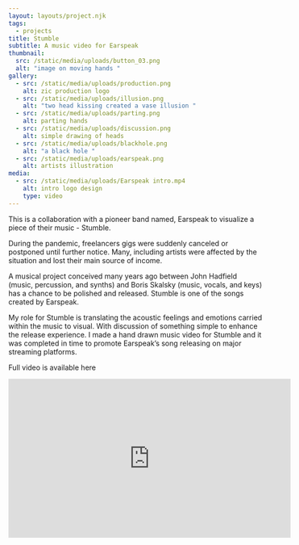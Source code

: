 ```yaml
---
layout: layouts/project.njk
tags:
  - projects
title: Stumble
subtitle: A music video for Earspeak
thumbnail:
  src: /static/media/uploads/button_03.png
  alt: "image on moving hands "
gallery:
  - src: /static/media/uploads/production.png
    alt: zic production logo
  - src: /static/media/uploads/illusion.png
    alt: "two head kissing created a vase illusion "
  - src: /static/media/uploads/parting.png
    alt: parting hands
  - src: /static/media/uploads/discussion.png
    alt: simple drawing of heads
  - src: /static/media/uploads/blackhole.png
    alt: "a black hole "
  - src: /static/media/uploads/earspeak.png
    alt: artists illustration
media:
  - src: /static/media/uploads/Earspeak intro.mp4
    alt: intro logo design
    type: video
---
```

This is a collaboration with a pioneer band named, Earspeak to visualize a piece of their music - Stumble.

During the pandemic, freelancers gigs were suddenly canceled or postponed until further notice. Many, including artists were affected by the situation and lost their main source of income.

A musical project conceived many years ago between John Hadfield (music, percussion, and synths) and Boris Skalsky (music, vocals, and keys) has a chance to be polished and released. Stumble is one of the songs created by Earspeak.

My role for Stumble is translating the acoustic feelings and emotions carried within the music to visual. With discussion of something simple to enhance the release experience. I made a hand drawn music video for Stumble and it was completed in time to promote Earspeak’s song releasing on major streaming platforms.



Full video is available here

<iframe width="560" height="315" src="https://www.youtube.com/embed/DQRD37tY7m8" frameborder="0" allow="accelerometer; autoplay; encrypted-media; gyroscope; picture-in-picture" allowfullscreen></iframe>
